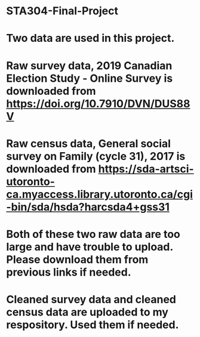 # STA304-Final-Project

# Two data are used in this project.

# Raw survey data, 2019 Canadian Election Study - Online Survey is downloaded from https://doi.org/10.7910/DVN/DUS88V

# Raw census data, General social survey on Family (cycle 31), 2017 is downloaded from https://sda-artsci-utoronto-ca.myaccess.library.utoronto.ca/cgi-bin/sda/hsda?harcsda4+gss31

# Both of these two raw data are too large and have trouble to upload. Please download them from previous links if needed.

# Cleaned survey data and cleaned census data are uploaded to my respository. Used them if needed.
